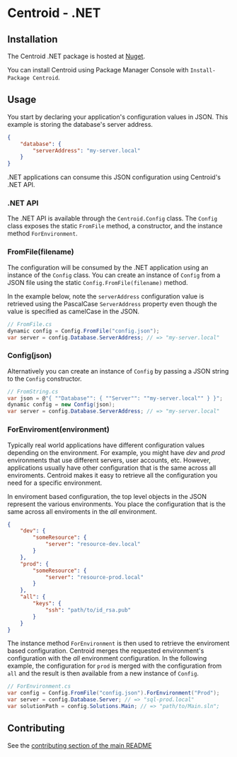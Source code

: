 # Centroid - .NET

## Installation

The Centroid .NET package is hosted at [Nuget](http://www.nuget.org/packages/Centroid/).

You can install Centroid using Package Manager Console with `Install-Package Centroid`.

## Usage

You start by declaring your application's configuration values in JSON. This example is storing the database's server address.

```json
{
    "database": {
        "serverAddress": "my-server.local"
    }
}
```

.NET applications can consume this JSON configuration using Centroid's .NET API.

### .NET API

The .NET API is available through the `Centroid.Config` class. The `Config` class exposes the static `FromFile` method, a constructor, and the instance method `ForEnvironment`.

### FromFile(filename)

The configuration will be consumed by the .NET application using an instance of the `Config` class. You can create an instance of `Config` from a JSON file using the static `Config.FromFile(filename)` method.

In the example below, note the `serverAddress` configuration value is retrieved using the PascalCase `ServerAddress` property even though the value is specified as camelCase in the JSON.

```cs
// FromFile.cs
dynamic config = Config.FromFile("config.json");
var server = config.Database.ServerAddress; // => "my-server.local"
```

### Config(json)

Alternatively you can create an instance of `Config` by passing a JSON string to the `Config` constructor.

```cs
// FromString.cs
var json = @"{ ""Database"": { ""Server"": ""my-server.local"" } }";
dynamic config = new Config(json);
var server = config.Database.ServerAddress; // => "my-server.local"
```

### ForEnviroment(environment)

Typically real world applications have different configuration values depending on the environment. For example, you might have *dev* and *prod* environments that use different servers, user accounts, etc. However, applications usually have other configuration that is the same across all enviroments. Centroid makes it easy to retrieve all the configuration you need for a specific environment.

In enviroment based configuration, the top level objects in the JSON represent the various environments. You place the configuration that is the same across all enviroments in the *all* environment. 

```json
{
    "dev": {
        "someResource": {
            "server": "resource-dev.local"
        }
    },
    "prod": {
        "someResource": {
            "server": "resource-prod.local"
        }
    },
    "all": {
        "keys": {
            "ssh": "path/to/id_rsa.pub"
        }
    }
}
```

The instance method `ForEnvironment` is then used to retrieve the enviroment based configuration. Centroid merges the requested environment's configuration with the *all* environment configuration. In the following example, the configuration for `prod` is merged with the configuration from `all` and the result is then available from a new instance of `Config`.

```cs
// ForEnvironment.cs
var config = Config.FromFile("config.json").ForEnvironment("Prod");
var server = config.Database.Server; // => "sql-prod.local"
var solutionPath = config.Solutions.Main; // => "path/to/Main.sln";
```

## Contributing

See the [contributing section of the main README](../README.md#contributing)
